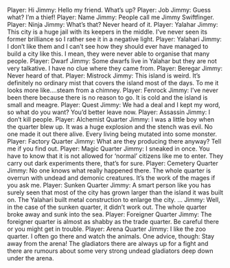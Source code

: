 Player: Hi
Jimmy: Hello my friend. What’s up?
Player: Job
Jimmy: Guess what? I’m a thief!
Player: Name
Jimmy: People call me Jimmy Swiftfinger.
Player: Ninja
Jimmy: What’s that? Never heard of it.
Player: Yalahar
Jimmy: This city is a huge jail with its keepers in the middle. I’ve never seen its former brilliance so I rather see it in a negative light.
Player: Yalahari
Jimmy: I don’t like them and I can’t see how they should ever have managed to build a city like this. I mean, they were never able to organise that many people.
Player: Dwarf
Jimmy: Some dwarfs live in Yalahar but they are not very talkative. I have no clue where they came from.
Player: Beregar
Jimmy: Never heard of that.
Player: Mistrock
Jimmy: This island is weird. It’s definitely no ordinary mist that covers the island most of the days. To me it looks more like….steam from a chimney.
Player: Fenrock
Jimmy: I’ve never been there because there is no reason to go. It is cold and the island is small and meagre.
Player: Quest
Jimmy: We had a deal and I kept my word, so what do you want? You’d better leave now.
Player: Assassin
Jimmy: I don’t kill people.
Player: Alchemist Quarter
Jimmy: I was a little boy when the quarter blew up. It was a huge explosion and the stench was evil. No one made it out there alive. Every living being mutated into some monster.
Player: Factory Quarter
Jimmy: What are they producing there anyway? Tell me if you find out.
Player: Magic Quarter
Jimmy: I sneaked in once. You have to know that it is not allowed for ‘normal’ citizens like me to enter. They carry out dark experiments there, that’s for sure.
Player: Cemetery Quarter
Jimmy: No one knows what really happened there. The whole quarter is overrun with undead and demonic creatures. It’s the work of the mages if you ask me.
Player: Sunken Quarter
Jimmy: A smart person like you has surely seen that most of the city has grown larger than the island it was built on. The Yalahari built metal construction to enlarge the city. …
Jimmy: Well, in the case of the sunken quarter, it didn’t work out. The whole quarter broke away and sunk into the sea.
Player: Foreigner Quarter
Jimmy: The foreigner quarter is almost as shabby as the trade quarter. Be careful there or you might get in trouble.
Player: Arena Quarter
Jimmy: I like the zoo quarter. I often go there and watch the animals. One advice, though: Stay away from the arena! The gladiators there are always up for a fight and there are rumours about some very strong undead gladiators deep down under the arena.